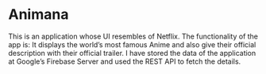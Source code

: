 # Animana

This is an application whose UI resembles of Netflix.
The functionality of the app is:
It displays the world’s most famous Anime and also give their official description with their official trailer.
I have stored the data of the application at Google’s Firebase Server and used the REST API to fetch the details.
